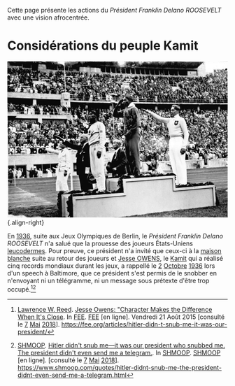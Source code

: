<!-- TITLE: Franklin Delano ROOSEVELT -->
<!-- SUBTITLE: Présentation du président des États-Unis d'Amérique : Franklin Delano ROOSEVELT -->

Cette page présente les actions du *Président Franklin Delano ROOSEVELT* avec une vision afrocentrée.

# Considérations du peuple Kamit
![Bundesarchiv Bild 183 G 00630 Sommerolympiade Siegerehrung Weitsprung](/uploads/personnalite/bundesarchiv-bild-183-g-00630-sommerolympiade-siegerehrung-weitsprung.jpg "Jesse OWENS sur la première place du podium"){.align-right}

En [1936](/histoire/date/calendrier-gregorien/par-annee/1936), suite aux Jeux Olympiques de Berlin, le *Président Franklin Delano ROOSEVELT* n'a salué que la prouesse des joueurs États-Uniens [leucodermes](). Pour preuve, ce président n'a invité que ceux-ci à la [maison blanche]() suite au retour des joueurs et [Jesse OWENS](/personnalite/homme/sportif/athlete/tarama/nord/etats-unis/jesse-owens), le [Kamit]() qui a réalisé cinq records mondiaux durant les jeux, a rappellé le [2](/histoire/date/calendrier-gregorien/par-jour/02) [Octobre](/histoire/date/calendrier-gregorien/par-mois/octobre) [1936](/histoire/date/calendrier-gregorien/par-annee/1936) lors d'un speech à Baltimore, que ce président s'est permis de le snobber en n'envoyant ni un télégramme, ni un message sous prétexte d'être trop occupé.[^3][^4]


[^3]: [Lawrence W. Reed](https://fee.org/people/lawrence-w-reed/). [Jesse Owens: "Character Makes the Difference When It's Close](https://fee.org/articles/hitler-didn-t-snub-me-it-was-our-president/). In [FEE](https://fee.org). [FEE](https://fee.org) [en ligne]. Vendredi 21 Août 2015 [consulté le [7]() [Mai]() [2018]()]. https://fee.org/articles/hitler-didn-t-snub-me-it-was-our-president/
[^4]: [SHMOOP](https://www.shmoop.com). [Hitler didn't snub me—it was our president who snubbed me. The president didn't even send me a telegram.](https://www.shmoop.com/quotes/hitler-didnt-snub-me-the-president-didnt-even-send-me-a-telegram.html). In [SHMOOP](https://www.shmoop.com). [SHMOOP](https://www.shmoop.com) [en ligne]. [consulté le [7]() [Mai]() [2018]()]. https://www.shmoop.com/quotes/hitler-didnt-snub-me-the-president-didnt-even-send-me-a-telegram.html